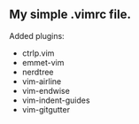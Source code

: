 My simple .vimrc file.
------------------------
Added plugins:

* ctrlp.vim
* emmet-vim
* nerdtree
* vim-airline
* vim-endwise
* vim-indent-guides
* vim-gitgutter
